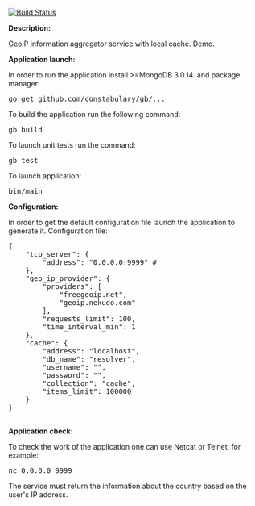 [![Build Status](https://travis-ci.org/BaxZzZz/country-resolver.svg?branch=master)](https://travis-ci.org/BaxZzZz/country-resolver) 

**Description:**

GeoIP information aggregator service with local cache. Demo.

**Application launch:**

In order to run the application install >=MongoDB 3.0.14. and package manager:

<pre>
go get github.com/constabulary/gb/...
</pre>

To build the application run the following command:

<pre>
gb build
</pre>

To launch unit tests run the command: 

<pre>
gb test
</pre>

To launch application:

<pre>
bin/main
</pre>

**Configuration:**

In order to get the default configuration file launch the application to generate it. Configuration file:

<pre>
{
    "tcp_server": {
        "address": "0.0.0.0:9999" #
    },
    "geo_ip_provider": {
        "providers": [
            "freegeoip.net",
            "geoip.nekudo.com"
        ],
        "requests_limit": 100,
        "time_interval_min": 1
    },
    "cache": {
        "address": "localhost",
        "db_name": "resolver",
        "username": "",
        "password": "",
        "collection": "cache",
        "items_limit": 100000
    }
}

</pre>

**Application check:**

To check the work of the application one can use Netcat or Telnet, for example:

<pre>
nc 0.0.0.0 9999
</pre>

The service must return the information about the country based on the user's IP address.
